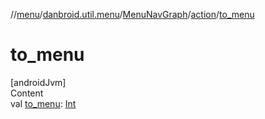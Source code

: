//[menu](../../../index.md)/[danbroid.util.menu](../../index.md)/[MenuNavGraph](../index.md)/[action](index.md)/[to_menu](to_menu.md)



# to_menu  
[androidJvm]  
Content  
val [to_menu](to_menu.md): [Int](https://kotlinlang.org/api/latest/jvm/stdlib/kotlin/-int/index.html)  



